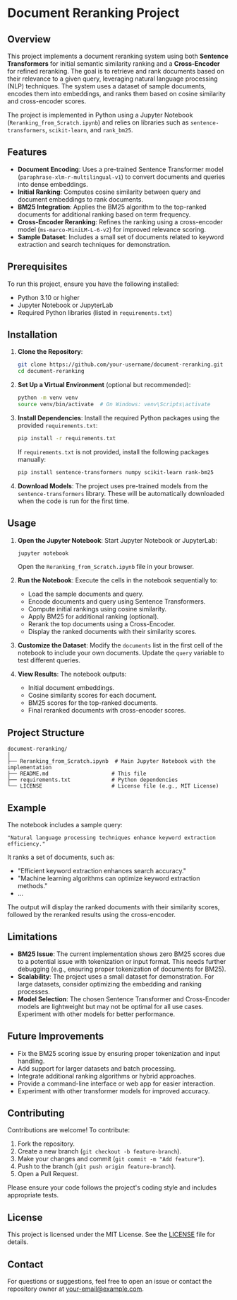 # Document Reranking Project

## Overview
This project implements a document reranking system using both **Sentence Transformers** for initial semantic similarity ranking and a **Cross-Encoder** for refined reranking. The goal is to retrieve and rank documents based on their relevance to a given query, leveraging natural language processing (NLP) techniques. The system uses a dataset of sample documents, encodes them into embeddings, and ranks them based on cosine similarity and cross-encoder scores.

The project is implemented in Python using a Jupyter Notebook (`Reranking_from_Scratch.ipynb`) and relies on libraries such as `sentence-transformers`, `scikit-learn`, and `rank_bm25`.

## Features
- **Document Encoding**: Uses a pre-trained Sentence Transformer model (`paraphrase-xlm-r-multilingual-v1`) to convert documents and queries into dense embeddings.
- **Initial Ranking**: Computes cosine similarity between query and document embeddings to rank documents.
- **BM25 Integration**: Applies the BM25 algorithm to the top-ranked documents for additional ranking based on term frequency.
- **Cross-Encoder Reranking**: Refines the ranking using a cross-encoder model (`ms-marco-MiniLM-L-6-v2`) for improved relevance scoring.
- **Sample Dataset**: Includes a small set of documents related to keyword extraction and search techniques for demonstration.

## Prerequisites
To run this project, ensure you have the following installed:
- Python 3.10 or higher
- Jupyter Notebook or JupyterLab
- Required Python libraries (listed in `requirements.txt`)

## Installation
1. **Clone the Repository**:
   ```bash
   git clone https://github.com/your-username/document-reranking.git
   cd document-reranking
   ```

2. **Set Up a Virtual Environment** (optional but recommended):
   ```bash
   python -m venv venv
   source venv/bin/activate  # On Windows: venv\Scripts\activate
   ```

3. **Install Dependencies**:
   Install the required Python packages using the provided `requirements.txt`:
   ```bash
   pip install -r requirements.txt
   ```

   If `requirements.txt` is not provided, install the following packages manually:
   ```bash
   pip install sentence-transformers numpy scikit-learn rank-bm25
   ```

4. **Download Models**:
   The project uses pre-trained models from the `sentence-transformers` library. These will be automatically downloaded when the code is run for the first time.

## Usage
1. **Open the Jupyter Notebook**:
   Start Jupyter Notebook or JupyterLab:
   ```bash
   jupyter notebook
   ```
   Open the `Reranking_from_Scratch.ipynb` file in your browser.

2. **Run the Notebook**:
   Execute the cells in the notebook sequentially to:
   - Load the sample documents and query.
   - Encode documents and query using Sentence Transformers.
   - Compute initial rankings using cosine similarity.
   - Apply BM25 for additional ranking (optional).
   - Rerank the top documents using a Cross-Encoder.
   - Display the ranked documents with their similarity scores.

3. **Customize the Dataset**:
   Modify the `documents` list in the first cell of the notebook to include your own documents. Update the `query` variable to test different queries.

4. **View Results**:
   The notebook outputs:
   - Initial document embeddings.
   - Cosine similarity scores for each document.
   - BM25 scores for the top-ranked documents.
   - Final reranked documents with cross-encoder scores.

## Project Structure
```
document-reranking/
│
├── Reranking_from_Scratch.ipynb  # Main Jupyter Notebook with the implementation
├── README.md                    # This file
├── requirements.txt             # Python dependencies
└── LICENSE                      # License file (e.g., MIT License)
```

## Example
The notebook includes a sample query:
```
"Natural language processing techniques enhance keyword extraction efficiency."
```
It ranks a set of documents, such as:
- "Efficient keyword extraction enhances search accuracy."
- "Machine learning algorithms can optimize keyword extraction methods."
- ...

The output will display the ranked documents with their similarity scores, followed by the reranked results using the cross-encoder.

## Limitations
- **BM25 Issue**: The current implementation shows zero BM25 scores due to a potential issue with tokenization or input format. This needs further debugging (e.g., ensuring proper tokenization of documents for BM25).
- **Scalability**: The project uses a small dataset for demonstration. For large datasets, consider optimizing the embedding and ranking processes.
- **Model Selection**: The chosen Sentence Transformer and Cross-Encoder models are lightweight but may not be optimal for all use cases. Experiment with other models for better performance.

## Future Improvements
- Fix the BM25 scoring issue by ensuring proper tokenization and input handling.
- Add support for larger datasets and batch processing.
- Integrate additional ranking algorithms or hybrid approaches.
- Provide a command-line interface or web app for easier interaction.
- Experiment with other transformer models for improved accuracy.

## Contributing
Contributions are welcome! To contribute:
1. Fork the repository.
2. Create a new branch (`git checkout -b feature-branch`).
3. Make your changes and commit (`git commit -m "Add feature"`).
4. Push to the branch (`git push origin feature-branch`).
5. Open a Pull Request.

Please ensure your code follows the project's coding style and includes appropriate tests.

## License
This project is licensed under the MIT License. See the [LICENSE](LICENSE) file for details.

## Contact
For questions or suggestions, feel free to open an issue or contact the repository owner at [your-email@example.com](mailto:your-email@example.com).